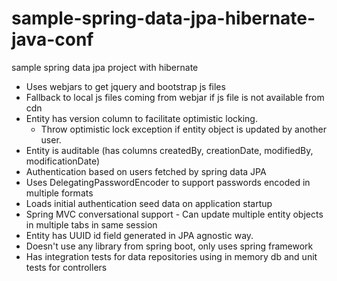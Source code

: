 # sample-spring-data-jpa-hibernate-java-conf
sample spring data jpa project with hibernate

- Uses webjars to get jquery and bootstrap js files
- Fallback to local js files coming from webjar if js file is not available from cdn
- Entity has version column to facilitate optimistic locking. 
    * Throw optimistic lock exception if entity object is updated by another user.
- Entity is auditable (has columns createdBy, creationDate, modifiedBy, modificationDate)
- Authentication based on users fetched by spring data JPA
- Uses DelegatingPasswordEncoder to support passwords encoded in multiple formats
- Loads initial authentication seed data on application startup
- Spring MVC conversational support - Can update multiple entity objects in multiple tabs in same session
- Entity has UUID id field generated in JPA agnostic way.
- Doesn't use any library from spring boot, only uses spring framework
- Has integration tests for data repositories using in memory db and unit tests for controllers
